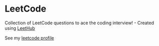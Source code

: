 # LeetCode
Collection of LeetCode questions to ace the coding interview! - Created using [LeetHub](https://github.com/QasimWani/LeetHub)

See my [leetcode profile](https://leetcode.com/u/Arsene17/)
